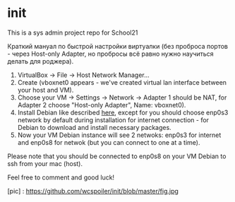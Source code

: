 # init
This is a sys admin project repo for School21

Краткий мануал по быстрой настройки виртуалки (без проброса портов - через Host-only Adapter, но пробросы всё равно нужно научиться делать для роджера).

1) VirtualBox -> File -> Host Network Manager...
2) Create (vboxnet0 appears - we've created virtual lan interface between your host and VM).
3) Choose your VM -> Settings -> Network -> Adapter 1 should be NAT, for Adapter 2 choose "Host-only Adapter", Name: vboxnet0).
4) Install Debian like described [here](https://github.com/agavrel/42-Init), except for you should choose enp0s3 network by default during installation for internet connection - for Debian to download and install necessary packages.
5) Now your VM Debian instance will see 2 netwoks: enp0s3 for internet and enp0s8 for netwok (but you can connect to one at a time).

Please note that you should be connected to enp0s8 on your VM Debian to ssh from your mac (host).

Feel free to comment and good luck!


[pic] : https://github.com/wcspoiler/init/blob/master/fig.jpg
